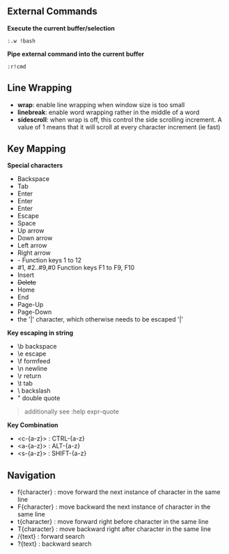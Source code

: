 External Commands 
-----------------

**Execute the current buffer/selection**

```vim
:.w !bash
```

**Pipe external command into the current buffer**

```vim 
:r!cmd 
```

Line Wrapping 
-------------

* **wrap**: enable line wrapping when window size is too small 
* **linebreak**: enable word wrapping rather in the middle of a word 
* **sidescroll**: when wrap is off, this control the side scrolling increment. 
  A value of 1 means that it will scroll at every character increment (ie fast)


Key Mapping
-----------

**Special characters**
* <bs>           Backspace
* <tab>          Tab
* <cr>           Enter
* <enter>        Enter
* <return>       Enter
* <esc>          Escape
* <space>        Space
* <up>           Up arrow
* <down>         Down arrow
* <left>         Left arrow
* <right>        Right arrow
* <f1> - <f12>   Function keys 1 to 12
* #1, #2..#9,#0  Function keys F1 to F9, F10
* <insert>       Insert
* <del>          Delete
* <home>         Home
* <end>          End
* <pageup>       Page-Up
* <pagedown>     Page-Down
* <bar>          the '|' character, which otherwise needs to be escaped '\|'

**Key escaping in string**
* \b	backspace <BS>
* \e	escape <Esc>
* \f	formfeed <FF>
* \n	newline <NL>
* \r	return <CR>
* \t	tab <Tab>
* \\	backslash
* \"	double quote
> additionally see :help expr-quote


**Key Combination**
* <c-{a-z}> : CTRL-{a-z}
* <a-{a-z}> : ALT-{a-z}
* <s-{a-z}> : SHIFT-{a-z}

Navigation
----------

* f{character} : move forward the next instance of character in the same line
* F{character} : move backward the next instance of character in the same line
* t{character} : move forward right before character in the same line
* T{character} : move backward right after character in the same line
* /{text} : forward search
* ?{text} : backward search
